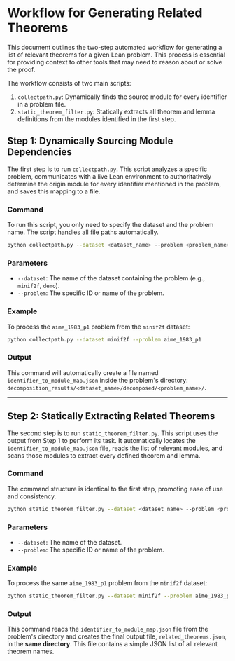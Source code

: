 # Workflow for Generating Related Theorems

This document outlines the two-step automated workflow for generating a list of relevant theorems for a given Lean problem. This process is essential for providing context to other tools that may need to reason about or solve the proof.

The workflow consists of two main scripts:
1.  `collectpath.py`: Dynamically finds the source module for every identifier in a problem file.
2.  `static_theorem_filter.py`: Statically extracts all theorem and lemma definitions from the modules identified in the first step.

## Step 1: Dynamically Sourcing Module Dependencies

The first step is to run `collectpath.py`. This script analyzes a specific problem, communicates with a live Lean environment to authoritatively determine the origin module for every identifier mentioned in the problem, and saves this mapping to a file.

### Command

To run this script, you only need to specify the dataset and the problem name. The script handles all file paths automatically.

```bash
python collectpath.py --dataset <dataset_name> --problem <problem_name>
```

### Parameters

-   `--dataset`: The name of the dataset containing the problem (e.g., `minif2f`, `demo`).
-   `--problem`: The specific ID or name of the problem.

### Example

To process the `aime_1983_p1` problem from the `minif2f` dataset:

```bash
python collectpath.py --dataset minif2f --problem aime_1983_p1
```

### Output

This command will automatically create a file named `identifier_to_module_map.json` inside the problem's directory: `decomposition_results/<dataset_name>/decomposed/<problem_name>/`.

---

## Step 2: Statically Extracting Related Theorems

The second step is to run `static_theorem_filter.py`. This script uses the output from Step 1 to perform its task. It automatically locates the `identifier_to_module_map.json` file, reads the list of relevant modules, and scans those modules to extract every defined theorem and lemma.

### Command

The command structure is identical to the first step, promoting ease of use and consistency.

```bash
python static_theorem_filter.py --dataset <dataset_name> --problem <problem_name>
```

### Parameters

-   `--dataset`: The name of the dataset.
-   `--problem`: The specific ID or name of the problem.

### Example

To process the same `aime_1983_p1` problem from the `minif2f` dataset:

```bash
python static_theorem_filter.py --dataset minif2f --problem aime_1983_p1
```

### Output

This command reads the `identifier_to_module_map.json` file from the problem's directory and creates the final output file, `related_theorems.json`, in the **same directory**. This file contains a simple JSON list of all relevant theorem names. 